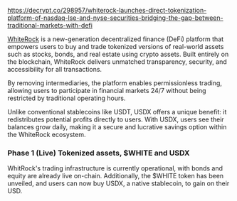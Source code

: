 https://decrypt.co/298957/whiterock-launches-direct-tokenization-platform-of-nasdaq-lse-and-nyse-securities-bridging-the-gap-between-traditional-markets-with-defi

[WhiteRock](https://whiterock.fi/) is a new-generation decentralized finance (DeFi) platform that empowers users to buy and trade tokenized versions of real-world assets such as stocks, bonds, and real estate using crypto assets. Built entirely on the blockchain, WhiteRock delivers unmatched transparency, security, and accessibility for all transactions.

By removing intermediaries, the platform enables permissionless trading, allowing users to participate in financial markets 24/7 without being restricted by traditional operating hours.

Unlike conventional stablecoins like USDT, USDX offers a unique benefit: it redistributes potential profits directly to users. With USDX, users see their balances grow daily, making it a secure and lucrative savings option within the WhiteRock ecosystem.


### Phase 1 (Live) Tokenized assets, $WHITE and USDX

WhitRock's trading infrastructure is currently operational, with bonds and equity are already live on-chain. Additionally, the $WHITE token has been unveiled, and users can now buy USDX, a native stablecoin, to gain on their USD.